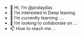 - 👋 Hi, I’m @pralaydas
- 👀 I’m interested in Deep leaning
- 🌱 I’m currently learning ....
- 💞️ I’m looking to collaborate on ...
- 📫 How to reach me ...

<!---
pralaydas/pralaydas is a ✨ special ✨ repository because its `README.md` (this file) appears on your GitHub profile.
You can click the Preview link to take a look at your changes.
--->
